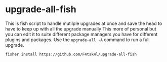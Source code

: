 # upgrade-all-fish
This is fish script to handle mutilple upgrades at once and save the head to have to keep up with all the upgrade manually
This more of personal but you can edit it to suite different package managers you have for different plugins and packages.
Use the `upgrade-all -A` command to run a full upgrade.

    fisher install https://github.com/F4tsk4l/upgrade-all-fish
